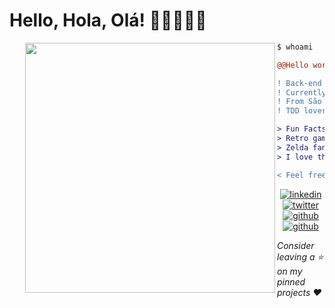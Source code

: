 # Hello, Hola, Olá! 👋👩🏻‍💻💜

<img align="left" width="400" style="margin-left: 25px" src="https://user-images.githubusercontent.com/78176435/173198155-c2b15450-afa2-4a66-844d-2abf25185f4a.gif"/>

```diff
$ whoami

@@Hello world, I'm Sabrina@@

! Back-end Node.js developer for 3 years;
! Currently Front-end developer in training;
! From São Paulo - Brazil;
! TDD lover ♥;

> Fun Facts:
> Retro game collector
> Zelda fan
> I love the cold weather (even though I live in a tropical country haha)

< Feel free to contact me if you want! ▼
```

<div align="center">

[![linkedin](https://user-images.githubusercontent.com/78176435/173202937-008cc248-1a30-49a0-878f-2b0d59aeb0ac.png)](https://www.linkedin.com/in/saazbarros/)
[![twitter](https://user-images.githubusercontent.com/78176435/173201844-53214bdb-0a16-44d9-aafc-967f64f18082.png)](https://twitter.com/punkypixy)
[![github](https://user-images.githubusercontent.com/78176435/173201842-d2eb74bf-a612-4bc2-bcb4-2d4ab19a1cd0.png)](https://github.com/SabrinaBarros)
[![github](https://user-images.githubusercontent.com/78176435/173203001-a9e88659-a3f5-4aff-9db5-d243dcfb429e.png)](https://dev.to/sabrinabarros)

</div>

*Consider leaving a ⭐ on my pinned projects ❤️*
